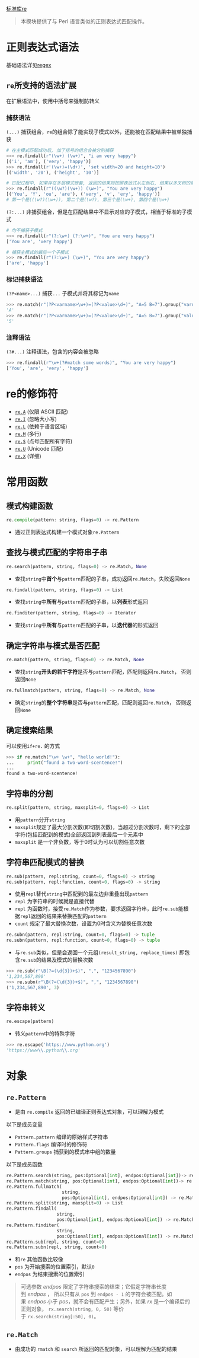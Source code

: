 [标准库re](https://docs.python.org/zh-cn/3/library/re.html#module-re)
> 本模块提供了与 Perl 语言类似的正则表达式匹配操作。


# 正则表达式语法

基础语法详见[regex](../../misc/regex)

## `re`所支持的语法扩展

在扩展语法中，使用中括号来强制防转义

### 捕获语法

`(...)`
	捕获组合，`re`的组合除了能实现子模式以外，还能被在匹配结果中被单独捕获
```python
# 在主模式匹配成功后, 加了括号的组合会被分别捕获
>>> re.findall(r"(\w+) (\w+)", "i am very happy")
[('i', 'am'), ('very', 'happy')]
>>> re.findall(r'(\w+)=(\d+)', 'set width=20 and height=10')
[('width', '20'), ('height', '10')]

# 匹配过程中, 如果存在多层模式嵌套, 返回的结果则按照表达式从左到右, 结果以多叉树的前序遍历返回
>>> re.findall(r"((\w?)(\w+)) (\w+)", "You are very happy")
[('You', 'Y', 'ou', 'are'), ('very', 'v', 'ery', 'happy')]
# 第一个是((\w?)(\w+)), 第二个是(\w?), 第三个是(\w+), 第四个是(\w+)
```

`(?:...)`
	非捕获组合，但是在匹配结果中不显示对应的子模式，相当于标准的子模式
```python
# 均不捕获子模式
>>> re.findall(r"(?:\w+) (?:\w+)", "You are very happy")
['You are', 'very happy']

# 捕获主模式的最后一个子模式
>>> re.findall(r"(?:\w+) (\w+)", "You are very happy")
['are', 'happy']
```

### 标记捕获语法

`(?P<name>...)`
	捕获`...` 子模式并将其标记为`name`
```python
>>> re.match(r"(?P<varname>\w+)=(?P<value>\d+)", "A=5 B=7").group("varname")
'A'
>>> re.match(r"(?P<varname>\w+)=(?P<value>\d+)", "A=5 B=7").group("value")
'5'
```

### 注释语法

`(?#...)`
	注释语法，包含的内容会被忽略
```python
>>> re.findall(r"\w+(?#match some words)", "You are very happy")
['You', 'are', 'very', 'happy']
```

# re的修饰符

- [`re.A`](https://docs.python.org/zh-cn/3/library/re.html#re.A "re.A") (仅限 ASCII 匹配)
- [`re.I`](https://docs.python.org/zh-cn/3/library/re.html#re.I "re.I") (忽略大小写)
- [`re.L`](https://docs.python.org/zh-cn/3/library/re.html#re.L "re.L") (依赖于语言区域)
- [`re.M`](https://docs.python.org/zh-cn/3/library/re.html#re.M "re.M") (多行)
- [`re.S`](https://docs.python.org/zh-cn/3/library/re.html#re.S "re.S") (点号匹配所有字符)
- [`re.U`](https://docs.python.org/zh-cn/3/library/re.html#re.U "re.U") (Unicode 匹配)
- [`re.X`](https://docs.python.org/zh-cn/3/library/re.html#re.X "re.X") (详细)

# 常用函数

## 模式构建函数
```python
re.compile(pattern: string, flags=0) -> re.Pattern
```
- 通过正则表达式构建一个模式对象`re.Pattern`

## 查找与模式匹配的字符串子串

```python
re.search(pattern, string, flags=0) -> re.Match, None
```
- 查找`string`中**首个**与`pattern`匹配的子串，成功返回`re.Match`，失败返回`None`

```python
re.findall(pattern, string, flags=0) -> List
```
- 查找`string`中**所有**与`pattern`匹配的子串，以**列表**形式返回

```python
re.finditer(pattern, string, flags=0) -> Iterator
```
- 查找`string`中**所有**与`pattern`匹配的子串，以**迭代器**的形式返回

## 确定字符串与模式是否匹配

```python
re.match(pattern, string, flags=0) -> re.Match, None
```
- 查找`string`**开头的若干字符**是否与`pattern`匹配，匹配则返回`re.Match`， 否则返回`None`

```python
re.fullmatch(pattern, string, flags=0) -> re.Match, None
```
- 确定`string`的**整个字符串**是否与`pattern`匹配，匹配则返回`re.Match`， 否则返回`None`

## 确定搜索结果

可以使用`if+re.` 的方式
```python
>>> if re.match("\w+ \w+", "hello world!"):
...     print("found a two-word-scentence!")
...
found a two-word-scentence!
```

## 字符串的分割

```python
re.split(pattern, string, maxsplit=0, flags=0) -> List
```
- 用`pattern`分开`string`
- `maxsplit`规定了最大分割次数(即切割次数)，当超过分割次数时，剩下的全部字符(包括匹配到的模式)全部返回到列表最后一个元素中
- `maxsplit` 是一个非负数，等于0时认为可以切割任意次数
## 字符串匹配模式的替换

```python
re.sub(pattern, repl:string, count=0, flags=0) -> string
re.sub(pattern, repl:function, count=0, flags=0) -> string
```
- 使用`repl`替代`string`中匹配到的最左边非重叠出现`pattern`
- `repl` 为字符串的时候就是直接代替
- `repl` 为函数时，接受`re.Match`作为参数，要求返回字符串，此时`re.sub`能根据`repl`返回的结果来替换匹配的`pattern`
- `count` 规定了最大替换次数，设置为0时含义为替换任意次数


```python
re.subn(pattern, repl:string, count=0, flags=0) -> tuple
re.subn(pattern, repl:function, count=0, flags=0) -> tuple
```
- 与`re.sub`类似，但是会返回一个元组`(result_string, replace_times)` 即包含`re.sub`的结果及模式的替换次数

```python
>>> re.sub(r"\B(?=(\d{3})+$)", ",", "1234567890")
'1,234,567,890'
>>> re.subn(r"\B(?=(\d{3})+$)", ",", "1234567890")
('1,234,567,890', 3)
```

## 字符串转义

```python
re.escape(pattern)
```
- 转义`pattern`中的特殊字符

```python
>>> re.escape('https://www.python.org')
'https://www\\.python\\.org'
```

# 对象

## `re.Pattern`
- 是由 `re.compile` 返回的已编译正则表达式对象，可以理解为模式

以下是成员变量
- `Pattern.pattern` 编译的原始样式字符串
- `Pattern.flags` 编译时的修饰符
- `Pattern.groups` 捕获到的模式串中组的数量

以下是成员函数
```python
re.Pattern.search(string, pos:Optional[int], endpos:Optional[int])-> re.Match
re.Pattern.match(string, pos:Optional[int], endpos:Optional[int])-> re.Match
re.Pattern.fullmatch(
					 string, 
					 pos:Optional[int], endpos:Optional[int]) -> re.Match
re.Pattern.split(string, maxsplit=0) -> List
re.Pattern.findall(
				   string, 
				   pos:Optional[int], endpos:Optional[int]) -> re.Match
re.Pattern.finditer(
				   string, 
				   pos:Optional[int], endpos:Optional[int]) -> re.Match
re.Pattern.sub(repl, string, count=0)
re.Pattern.subn(repl, string, count=0)
```
- 和`re` 其他函数比较像
- `pos` 为开始搜索的位置索引，默认`0`
- `endpos` 为结束搜索的位置索引

> 可选参数 _endpos_ 限定了字符串搜索的结束；它假定字符串长度到 _endpos_ ， 所以只有从 `pos` 到 `endpos - 1` 的字符会被匹配。如果 _endpos_ 小于 _pos_，就不会有匹配产生；另外，如果 _rx_ 是一个编译后的正则对象， `rx.search(string, 0, 50)` 等价于 `rx.search(string[:50], 0)`。


## `re.Match`
- 由成功的 `rmatch` 和 `search` 所返回的匹配对象，可以理解为匹配的结果
